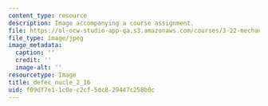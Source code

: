 ```yaml
---
content_type: resource
description: Image accompanying a course assignment.
file: https://ol-ocw-studio-app-qa.s3.amazonaws.com/courses/3-22-mechanical-behavior-of-materials-spring-2008/f09df7e11c0ec2cf5dc829447c258b0c_defec_nucle_2_16.jpg
file_type: image/jpeg
image_metadata:
  caption: ''
  credit: ''
  image-alt: ''
resourcetype: Image
title: defec_nucle_2_16
uid: f09df7e1-1c0e-c2cf-5dc8-29447c258b0c
---
```

